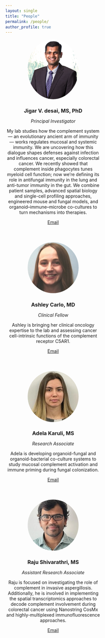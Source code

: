 ```yaml
---
layout: single
title: "People"
permalink: /people/
author_profile: true
---
```


<div style="display: flex; flex-wrap: wrap; gap: 40px; justify-content: flex-start;">

<div style="max-width: 300px; text-align: center;">
  <img src="/assets/images/team/jigar.jpg" alt="Jigar V. Desai" style="border-radius: 50%; width: 160px;">
  <h3 style="margin-bottom: 5px;">Jigar V. desai, MS, PhD</h3>
  <p><em>Principal Investigator</em></p>
  <p style="font-size: 14px;">My lab studies how the complement system — an evolutionary ancient arm of immunity — works regulates mucosal and systemic immunity. We are uncovering how this dialogue shapes defenses against infection and influences cancer, especially colorectal cancer. We recently showed that complement inside phagocytes tunes myeloid cell function; now we’re defining its role in antifungal immunity in the lung and anti-tumor immunity in the gut. We combine patient samples, advanced spatial biology and single-cell profiling approaches, engineered mouse and fungal models, and organoid–immune–microbe co-cultures to turn mechanisms into therapies.</p>
  <p>
    <a href="mailto:jigarkumar.desai@hmh-cdi.org">Email</a> 
  </p>
</div>

<div style="max-width: 300px; text-align: center;">
  <img src="/assets/images/team/ashley.jpg" alt="Ashley Carlo" style="border-radius: 50%; width: 160px;">
  <h3 style="margin-bottom: 5px;">Ashley Carlo, MD</h3>
  <p><em>Clinical Fellow</em></p>
  <p style="font-size: 14px;">Ashley is bringing her clinical oncology expertise to the lab and assessing cancer cell-intrinsic functions of the complement receptor C5AR1.</p>
  <p>
    <a href="mailto:ashley.carlo@hmhn.org">Email</a> 
  </p>
</div>

<div style="max-width: 300px; text-align: center;">
  <img src="/assets/images/team/adela.jpg" alt="Adela Karuli" style="border-radius: 50%; width: 160px;">
  <h3 style="margin-bottom: 5px;">Adela Karuli, MS</h3>
  <p><em>Research Associate</em></p>
  <p style="font-size: 14px;">Adela is developing organoid-fungal and organoid-bacterial co-culture systems to study mucosal complement activation and immune priming during fungal colonization.</p>
  <p>
    <a href="mailto:adela.karuli@hmh-cdi.org">Email</a>
  </p>
</div>

<div style="max-width: 300px; text-align: center;">
  <img src="/assets/images/team/raju.jpg" alt="Raju Shivarathri" style="border-radius: 50%; width: 160px;">
  <h3 style="margin-bottom: 5px;">Raju Shivarathri, MS</h3>
  <p><em>Assistant Research Associate</em></p>
  <p style="font-size: 14px;">Raju is focused on investigating the role of complement in invasive aspergillosis. Additionally, he is involved in implementing the spatial transcriptomics approaches to decode complement involvement during colorectal cancer using Nanostring CosMx and highly-multiplexed immunofluorescence approaches.</p>
  <p>
    <a href="mailto:raju.shivarathri@hmh-cdi.org">Email</a> 
  </p>
</div>

</div>


